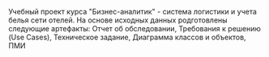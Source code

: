 Учебный проект курса "Бизнес-аналитик" - система логистики и учета белья сети отелей. 
На основе исходных данных родготовлены следующие артефакты: Отчет об обследовании, Требования к решению (Use Cases), Техническое задание, Диаграмма классов и объектов, ПМИ  
